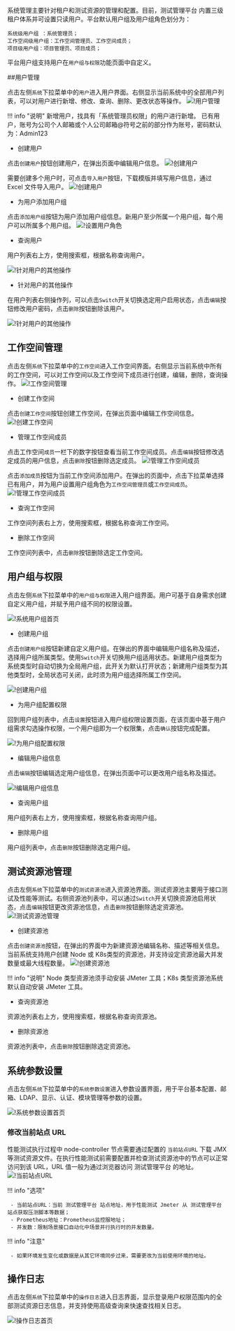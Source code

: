 系统管理主要针对租户和测试资源的管理和配置。目前，测试管理平台 内置三级租户体系并可设置只读用户。平台默认用户组及用户组角色划分为：

    系统级用户组 ：系统管理员； 
    工作空间级用户组：工作空间管理员、工作空间成员；
    项目级用户组：项目管理员、项目成员；

平台用户组支持用户在`用户组与权限`功能页面中自定义。

##用户管理

点击左侧`系统`下拉菜单中的`用户`进入用户界面。右侧显示当前系统中的全部用户列表，可以对用户进行新增、修改、查询、删除、更改状态等操作。
![!用户管理](../../img/system_management/系统用户首页.png)

!!! info "说明"
     新增用户，找具有「系统管理员权限」的用户进行新增。
     已有用户，账号为公司个人邮箱或个人公司邮箱@符号之前的部分作为账号，密码默认为：Admin123


- 创建用户

点击`创建用户`按钮创建用户，在弹出页面中编辑用户信息。
![!创建用户](../../img/system_management/系统创建用户.png)

需要创建多个用户时，可点击`导入用户`按钮，下载模版并填写用户信息，通过 Excel 文件导入用户。
![!创建用户](../../img/system_management/系统导入用户.png)

- 为用户添加用户组

点击`添加用户组`按钮为用户添加用户组信息。新用户至少所属一个用户组，每个用户可以所属多个用户组。
![!设置用户角色](../../img/system_management/系统下添加用户组.png)

-  查询用户

用户列表右上方，使用搜索框，根据名称查询用户。

![!针对用户的其他操作](../../img/system_management/查询用户.png)

-  针对用户的其他操作

在用户列表右侧操作列，可以点击`Switch`开关切换选定用户启用状态，点击`编辑`按钮修改用户密码，点击`删除`按钮删除该用户。

![!针对用户的其他操作](../../img/system_management/针对用户的其他操作.png)

## 工作空间管理

点击左侧`系统`下拉菜单中的`工作空间`进入工作空间界面。右侧显示当前系统中所有的工作空间，可以对工作空间以及工作空间下成员进行创建，编辑，删除，查询操作。
![!工作空间管理](../../img/system_management/系统工作空间首页.png)

- 创建工作空间

点击`创建工作空间`按钮创建工作空间，在弹出页面中编辑工作空间信息。
![!创建工作空间](../../img/system_management/系统创建工作空间.png)

- 管理工作空间成员

点击工作空间`成员`一栏下的数字按钮查看当前工作空间成员。点击`编辑`按钮修改选定成员的用户信息，点击`删除`按钮删除选定成员。
![!管理工作空间成员](../../img/system_management/查看工作空间成员.png)

点击`添加成员`按钮为当前工作空间添加用户。在弹出的页面中，点击下拉菜单选择已有用户，并为用户设置用户组角色为`工作空间管理员`或`工作空间成员`。
![!管理工作空间成员](../../img/system_management/添加工作空间成员.png)

-  查询工作空间

工作空间列表右上方，使用搜索框，根据名称查询工作空间。

-  删除工作空间

工作空间列表中，点击`删除`按钮删除选定工作空间。

## 用户组与权限

点击左侧`系统`下拉菜单中的`用户组与权限`进入用户组界面。用户可基于自身需求创建自定义用户组，并赋予用户组不同的权限设置。

![!系统用户组首页](../../img/system_management/系统用户组首页.png)

- 创建用户组

点击`创建用户组`按钮新建自定义用户组。在弹出的界面中编辑用户组名称及描述，选择用户组所属类型。使用`Switch`开关切换用户组适用状态。新建用户组类型为系统类型时自动切换为全局用户组，此开关为默认打开状态；新建用户组类型为其他类型时，全局状态可关闭，此时须为用户组选择所属工作空间。

![!创建用户组](../../img/system_management/创建用户组.png)

- 为用户组配置权限

回到用户组列表中，点击`设置`按钮进入用户组权限设置页面，在该页面中基于用户组需求勾选操作权限，一个用户组即为一个权限集，点击`确认`按钮完成配置。

![!为用户组配置权限](../../img/system_management/为用户组配置权限.png)

- 编辑用户组信息

点击`编辑`按钮编辑选定用户组信息，在弹出页面中可以更改用户组名称及描述。

![!编辑用户组信息](../../img/system_management/编辑用户组信息.png)

- 查询用户组

用户组列表右上方，使用搜索框，根据名称查询用户组。

- 删除用户组

用户组列表中，点击`删除`按钮删除选定用户组。

## 测试资源池管理

点击左侧`系统`下拉菜单中的`测试资源池`进入资源池界面。测试资源池主要用于接口测试及性能等测试。右侧资源池列表中，可以通过`Switch`开关切换资源池启用状态，点击`编辑`按钮更改资源池信息，点击`删除`按钮删除选定资源池。
![!测试资源池管理](../../img/system_management/系统测试资源池首页.png)

- 创建资源池

点击`创建资源池`按钮，在弹出的界面中为新建资源池编辑名称、描述等相关信息。当前系统支持用户创建 Node 或 K8s类型的资源池，并支持设定资源池最大并发数量或最大线程数量。
![!创建资源池](../../img/system_management/系统下创建资源池.png)

!!! info "说明"
     Node 类型资源池须手动安装  JMeter 工具；K8s 类型资源池系统默认自动安装  JMeter 工具。

- 查询资源池

资源池列表右上方，使用搜索框，根据名称查询资源池。

- 删除资源池

资源池列表中，点击`删除`按钮删除选定资源池。

## 系统参数设置

点击左侧`系统`下拉菜单中的`系统参数设置`进入参数设置界面，用于平台基本配置、邮箱、LDAP、显示、认证、模块管理等参数的设置。

![!系统参数设置首页](../../img/system_management/系统参数设置首页.png)

### 修改当前站点 URL

性能测试执行过程中 node-controller 节点需要通过配置的 `当前站点URL` 下载 JMX 等测试资源文件。在执行性能测试前需要配置并检查测试资源池中的节点可以正常访问到该 URL，URL 值一般为通过浏览器访问 测试管理平台 的地址。
![!当前站点URL](../../img/system_management/当前站点URL.png)

!!! info "选项"

     - 当前站点URL：当前 测试管理平台 站点地址，用于性能测试 Jmeter 从 测试管理平台 站点获取压测脚本等数据；	
     - Prometheus地址：Prometheus监控服地址；	 
     - 并发数：限制场景接口自动化中场景并行执行时的并发数量。
     
!!! info "注意"

     - 如果环境发生变化或数据是从其它环境同步过来，需要更改为当前使用环境的地址。

<!-- 
### 邮件设置

切换至`邮件设置`标签，点击`编辑`按钮可以对 SMTP 信息进行修改、保存。

![!编辑SMTP信息](../../img/system_management/编辑smtp信息.png)

### LDAP 设置

切换至`LADP`标签，点击`编辑`按钮配置 LDAP 登录相关参数。

![配置ldap](../../img/system_management/配置ldap.png)

!!! info "选项"
    * LDAP地址 ldap://serveurl:389 或 ldaps://serveurl:636
    * 绑定DN cn=administrator,cn=Users,dc=metersphere,dc=com
    * 用户OU ou=metersphere,dc=metersphere,dc=com
    * 用户过滤器 sAMAccountName={0}
    * LDAP属性映射 {"username":"sAMAccountName","name":"cn","email":"mail"}

!!! info "选项说明"
    * OU 同级多OU用｜分割
    * 用户过滤器 根据规则到 用户OU 里面去检索用户，可能的选项为 (uid={0}) 或 (sAMAccountName={0}) 或 (cn={0}) 
    * LDAP属性映射 {"username":"sAMAccountName","name":"cn","email":"mail","phone":"phone"}，username,name,email 三项不可修改删除, phone 属性可选
    * 启用LDAP认证 启用后登录页显示 LDAP登录选项

!!! warning "注意"
    用户过滤器用什么筛选, LDAP 属性映射字段要与其一致, 过滤器用 sAMAccountName, LDAP属性映射也要用 sAMAccountName
    
启用 LDAP 认证后，登录页会新增 LDAP 登录选项。

![ldap登录](../../img/system_management/ldap登录.png)

### 显示设置

切换至`显示设置`标签，可自定义系统logo、主题色、页面Title等等信息。

![显示设置](../../img/system_management/显示设置.png)

### 认证设置

切换至`认证设置`标签，支持添加 CAS 和 OIDC 的认证信息。

![认证设置](../../img/system_management/认证设置.png)

### 模块管理

切换至`模块管理`标签，使用`Switch`开关更改功能模块启用状态。

![模块管理](../../img/system_management/模块管理.png)

## 配额管理

点击左侧`系统`下拉菜单中的`配额管理`进入配额管理界面，支持为不同组织和工作空间分配不同的测试资源。

![配额管理首页](../../img/system_management/配额管理首页.png)

配额列表中，点击`编辑`按钮更改配额参数，点击`删除`按钮删除配额该条设置。

![编辑配额](../../img/system_management/编辑配额.png)

## 授权管理

点击左侧`系统`下拉菜单中的`授权管理`进入授权管理界面，点击`授权验证`导入企业版证书，开启 X-Pack 功能。

![授权管理首页](../../img/system_management/授权管理首页.png)
-->

## 操作日志

点击左侧`系统`下拉菜单中的`操作日志`进入日志界面，显示登录用户权限范围内的全部测试资源日志信息，并支持使用高级查询来快速查找相关日志。

![!操作日志首页](../../img/system_management/操作日志首页.png)

<!-- ## 插件管理

### Jenkins 插件设置

- 下载地址：https://github.com/metersphere/jenkins-plugin

在构建步骤中添加 测试管理平台 插件。
![!jenkins-plugin](../../img/system_management/jenkins-plugin.png)

配置好系统参数和待执行的用例。

![!Jenkins-config](../../img/system_management/Jenkins-config.png)

-->


